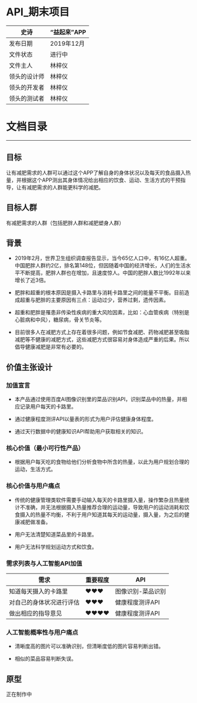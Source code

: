# API_期末项目

| 史诗      | “益起来”APP |
| ------------ | ------------- |
| 发布日期     | 2019年12月    |
| 文件状态     | 进行中        |
| 文件主人     | 林梓仪        |
| 领头的设计师 | 林梓仪        |
| 领头的开发者 | 林梓仪        |
| 领头的测试者 | 林梓仪        |

# 文档目录



-------
## 目标
让有减肥需求的人群可以通过这个APP了解自身的身体状况以及每天的食品摄入热量，并根据这个APP测出其身体情况给出相应的饮食、运动、生活方式的干预指导，让有减肥需求的人群能更科学的减肥。

## 目标人群
有减肥需求的人群（包括肥胖人群和减肥塑身人群）

## 背景
- 2019年2月，世界卫生组织调查报告显示，当今65亿人口中，有16亿人超重。中国肥胖人群约2亿，排名第148位，但因随着中国的经济增长，人们的生活水平不断提高，肥胖人群也在增加，且速度惊人。中国的肥胖人数比1992年以来增长了近3倍。

- 肥胖和超重的根本原因是摄入卡路里与消耗卡路里之间的能量不平衡。目前造成超重与肥胖的主要原因有三点：运动过少，营养过剩，遗传因素。

- 超重和肥胖是罹患非传染性疾病的重大风险因素，比如：心血管疾病（特别是心脏病和中风），糖尿病，骨关节炎等。

- 目前很多人在减肥方式上存在着很多问题，例如节食减肥、药物减肥甚至吸脂减肥等不健康的减肥方式，这些减肥方式很容易对身体造成严重的后果。所以倡导健康减肥是非常有必要的。

## 价值主张设计
### 加值宣言
- 本产品通过使用百度AI图像识别里的菜品识别API，识别菜品中的热量，并相应记录用户每天的卡路里。

- 通过健康程度测评API以量表的形式为用户评估健康身体程度。

- 通过天行数据中的健康知识API帮助用户获取相关的知识。

### 核心价值（最小可行性产品）
- 根据用户每天吃的食物给他们分析食物中所含的热量，以此为用户规划合理的运动，生活方式。


### 核心价值与用户痛点
- 传统的健康管理类软件需要手动输入每天的卡路里摄入量，操作繁杂且热量统计不准确，并无法根据摄入热量推荐合理的运动量，导致用户的运动消耗和饮食摄入的热量不均衡，不利于用户知道其每天的运动量，摄入量，为之后的健康减肥做准备。

- 用户无法清楚知道菜品里的卡路里。

- 用户无法科学规划运动方式和饮食。

### 需求列表与人工智能API加值
| 需求                     | 重要程度 | API               |
| ------------------------ | -------- | ----------------- |
| 知道每天摄入的卡路里     | ♥♥♥   | 图像识别-菜品识别 |
| 对自己的身体状况进行评估 | ♥♥♥   | 健康程度测评API   |
| 做出相应的指导意见       | ♥♥♥♥ | 健康程度测评API   |


### 人工智能概率性与用户痛点
- 清晰度高的图片可以准确识别，但清晰度低的图片容易判断出错。

- 相似的菜品容易判断失误。


## 原型
正在制作中
